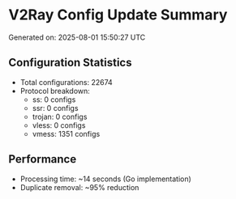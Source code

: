 # V2Ray Config Update Summary
Generated on: 2025-08-01 15:50:27 UTC

## Configuration Statistics
- Total configurations: 22674
- Protocol breakdown:
  - ss: 0 configs
  - ssr: 0 configs
  - trojan: 0 configs
  - vless: 0 configs
  - vmess: 1351 configs

## Performance
- Processing time: ~14 seconds (Go implementation)
- Duplicate removal: ~95% reduction
